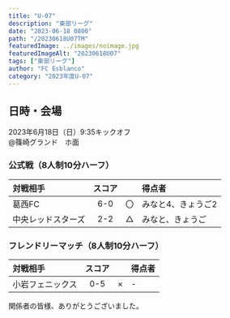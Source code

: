 ```yaml
---
title: "U-07"
description: "東部リーグ"
date: "2023-06-18 0800"
path: "/20230618U07TM"
featuredImage: ../images/noimage.jpg
featuredImageAlt: "20230618U07"
tags: ["東部リーグ"]
author: "FC Esblanco"
category: "2023年度U-07"
---
```


## 日時・会場

2023年6月18日（日）9:35キックオフ<br>
@篠崎グランド　ホ面


### 公式戦（8人制10分ハーフ）　

| 対戦相手| スコア |   | 得点者  |
|:----|:------:|:-:|:--------|
| 葛西FC| 6-0 | 〇 |みなと4、きょうご2|
| 中央レッドスターズ| 2-2 | △ |みなと、きょうご|


### フレンドリーマッチ（8人制10分ハーフ）　

| 対戦相手| スコア |   | 得点者  |
|:----|:------:|:-:|:--------|
| 小岩フェニックス| 0-5 | × |-|


関係者の皆様、ありがとうございました。